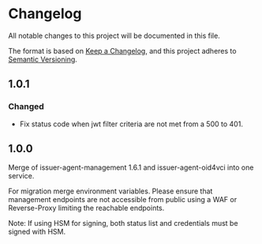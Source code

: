 # Changelog

All notable changes to this project will be documented in this file.

The format is based on [Keep a Changelog](https://keepachangelog.com/en/1.1.0/),
and this project adheres to [Semantic Versioning](https://semver.org/spec/v2.0.0.html).

## 1.0.1

### Changed

- Fix status code when jwt filter criteria are not met from a 500 to 401.

## 1.0.0
Merge of issuer-agent-management 1.6.1 and issuer-agent-oid4vci into one service.

For migration merge environment variables. Please ensure that management endpoints are not accessible from public using a WAF or Reverse-Proxy limiting the reachable endpoints.

Note: If using HSM for signing, both status list and credentials must be signed with HSM.